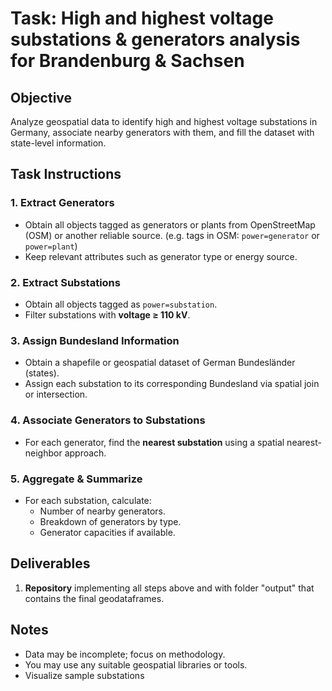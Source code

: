 # Task: High and highest voltage substations & generators analysis  for Brandenburg & Sachsen

## Objective
Analyze geospatial data to identify high and highest voltage substations in Germany, associate nearby generators with them, and fill the dataset with state-level information.


## Task Instructions

### 1. Extract Generators
- Obtain all objects tagged as generators or plants from OpenStreetMap (OSM) or another reliable source. (e.g. tags in OSM: `power=generator` or `power=plant`)
- Keep relevant attributes such as generator type or energy source.

### 2. Extract Substations
- Obtain all objects tagged as `power=substation`.
- Filter substations with **voltage ≥ 110 kV**.

### 3. Assign Bundesland Information
- Obtain a shapefile or geospatial dataset of German Bundesländer (states).
- Assign each substation to its corresponding Bundesland via spatial join or intersection.

### 4. Associate Generators to Substations
- For each generator, find the **nearest substation** using a spatial nearest-neighbor approach.

### 5. Aggregate & Summarize
- For each substation, calculate:
  - Number of nearby generators.
  - Breakdown of generators by type.
  - Generator capacities if available.


## Deliverables
1. **Repository** implementing all steps above and with folder "output" that contains the final geodataframes.


## Notes
- Data may be incomplete; focus on methodology.
- You may use any suitable geospatial libraries or tools.
- Visualize sample substations 

